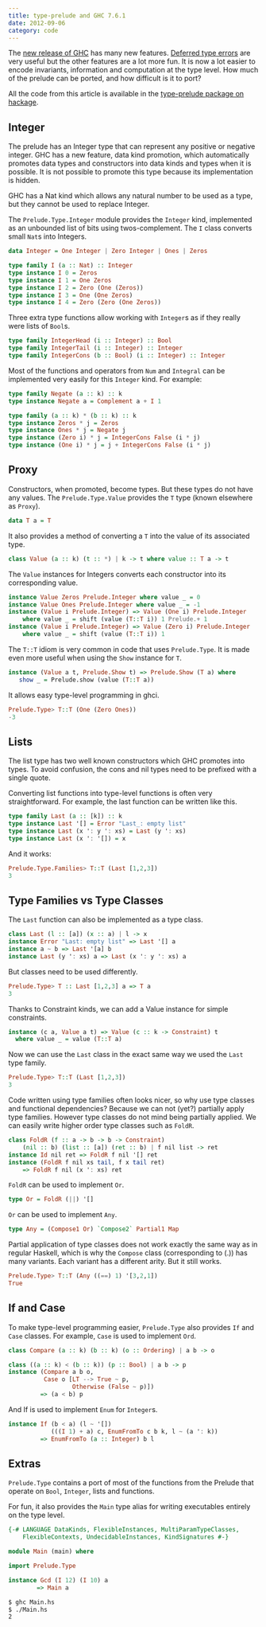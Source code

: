 ```yaml
---
title: type-prelude and GHC 7.6.1
date: 2012-09-06
category: code
---
```


The [new release of
GHC](http://www.haskell.org/ghc/docs/7.6.1/html/users_guide/release-7-6-1.html)
has many new features. [Deferred type
errors](https://plus.google.com/102696032232347740796/posts/bEiZmixWJgB)
are very useful but the other features are a lot more fun. It is now a
lot easier to encode invariants, information and computation at the
type level. How much of the prelude can be ported, and how difficult
is it to port?

All the code from this article is available in the [type-prelude
package on hackage](http://hackage.haskell.org/package/type-prelude).

## Integer

The prelude has an Integer type that can represent any positive or
negative integer. GHC has a new feature, data kind promotion, which
automatically promotes data types and constructors into data kinds and
types when it is possible. It is not possible to promote this type
because its implementation is hidden.

GHC has a Nat kind which allows any natural number to be used as a
type, but they cannot be used to replace Integer.

The `Prelude.Type.Integer` module provides the `Integer` kind, implemented
as an unbounded list of bits using twos-complement. The `I` class
converts small `Nat`s into Integers.

``` haskell
data Integer = One Integer | Zero Integer | Ones | Zeros

type family I (a :: Nat) :: Integer
type instance I 0 = Zeros
type instance I 1 = One Zeros
type instance I 2 = Zero (One (Zeros))
type instance I 3 = One (One Zeros)
type instance I 4 = Zero (Zero (One Zeros))
```

Three extra type functions allow working with `Integer`s as if they really were lists of `Bool`s.

```haskell
type family IntegerHead (i :: Integer) :: Bool
type family IntegerTail (i :: Integer) :: Integer
type family IntegerCons (b :: Bool) (i :: Integer) :: Integer
```

Most of the functions and operators from `Num` and `Integral` can be
implemented very easily for this `Integer` kind. For example:

```haskell
type family Negate (a :: k) :: k
type instance Negate a = Complement a + I 1

type family (a :: k) * (b :: k) :: k
type instance Zeros * j = Zeros
type instance Ones * j = Negate j
type instance (Zero i) * j = IntegerCons False (i * j)
type instance (One i) * j = j + IntegerCons False (i * j)
```

## Proxy

Constructors, when promoted, become types. But these types do not
have any values. The `Prelude.Type.Value` provides the `T` type (known
elsewhere as `Proxy`).

```haskell
data T a = T
```

It also provides a method of converting a `T` into the value of its associated type.

```haskell
class Value (a :: k) (t :: *) | k -> t where value :: T a -> t
```

The `Value` instances for Integers converts each constructor into its corresponding value.

```haskell
instance Value Zeros Prelude.Integer where value _ = 0
instance Value Ones Prelude.Integer where value _ = -1
instance (Value i Prelude.Integer) => Value (One i) Prelude.Integer
    where value _ = shift (value (T::T i)) 1 Prelude.+ 1
instance (Value i Prelude.Integer) => Value (Zero i) Prelude.Integer
    where value _ = shift (value (T::T i)) 1
```

The `T::T` idiom is very common in code that uses `Prelude.Type`. It is made even more useful when using the `Show` instance for `T`.

```haskell
instance (Value a t, Prelude.Show t) => Prelude.Show (T a) where
   show _ = Prelude.show (value (T::T a))
```

It allows easy type-level programming in ghci.

```haskell
Prelude.Type> T::T (One (Zero Ones))
-3
```

## Lists

The list type has two well known constructors which GHC promotes into
types. To avoid confusion, the cons and nil types need to be prefixed
with a single quote.

Converting list functions into type-level functions is often very
straightforward. For example, the last function can be written like
this.

```haskell
type family Last (a :: [k]) :: k
type instance Last '[] = Error "Last_: empty list"
type instance Last (x ': y ': xs) = Last (y ': xs)
type instance Last (x ': '[]) = x
```

And it works:

```haskell
Prelude.Type.Families> T::T (Last [1,2,3])
3
```

## Type Families vs Type Classes

The `Last` function can also be implemented as a type class.

``` haskell
class Last (l :: [a]) (x :: a) | l -> x
instance Error "Last: empty list" => Last '[] a
instance a ~ b => Last '[a] b
instance Last (y ': xs) a => Last (x ': y ': xs) a
```

But classes need to be used differently.

```haskell
Prelude.Type> T :: Last [1,2,3] a => T a
3
```

Thanks to Constraint kinds, we can add a Value instance for simple constraints.

```haskell
instance (c a, Value a t) => Value (c :: k -> Constraint) t
  where value _ = value (T::T a)
```

Now we can use the `Last` class in the exact same way we used the `Last` type family.

```haskell
Prelude.Type> T::T (Last [1,2,3])
3
```

Code written using type families often looks nicer, so why use type
classes and functional dependencies? Because we can not (yet?)
partially apply type families. However type classes do not mind being
partially applied. We can easily write higher order type classes such
as `FoldR`.

```haskell
class FoldR (f :: a -> b -> b -> Constraint)
    (nil :: b) (list :: [a]) (ret :: b) | f nil list -> ret
instance Id nil ret => FoldR f nil '[] ret
instance (FoldR f nil xs tail, f x tail ret)
    => FoldR f nil (x ': xs) ret
```

`FoldR` can be used to implement `Or`.

```haskell
type Or = FoldR (||) '[]
```

`Or` can be used to implement `Any`.

```haskell
type Any = (Compose1 Or) `Compose2` Partial1 Map
```

Partial application of type classes does not work exactly the same way
as in regular Haskell, which is why the `Compose` class (corresponding
to (.)) has many variants. Each variant has a different arity. But it
still works.

```haskell
Prelude.Type> T::T (Any ((==) 1) '[3,2,1])
True
```

## If and Case

To make type-level programming easier, `Prelude.Type` also provides `If`
and `Case` classes. For example, `Case` is used to implement `Ord`.

```haskell
class Compare (a :: k) (b :: k) (o :: Ordering) | a b -> o

class ((a :: k) < (b :: k)) (p :: Bool) | a b -> p
instance (Compare a b o,
          Case o [LT --> True ~ p,
                  Otherwise (False ~ p)])
         => (a < b) p
```

And If is used to implement `Enum` for `Integer`s.

```haskell
instance If (b < a) (l ~ '[])
            (((I 1) + a) c, EnumFromTo c b k, l ~ (a ': k))
         => EnumFromTo (a :: Integer) b l
```

## Extras

`Prelude.Type` contains a port of most of the functions from the
Prelude that operate on `Bool`, `Integer`, lists and functions.

For fun, it also provides the `Main` type alias for writing executables entirely on the type level.

```haskell
{-# LANGUAGE DataKinds, FlexibleInstances, MultiParamTypeClasses,
    FlexibleContexts, UndecidableInstances, KindSignatures #-}

module Main (main) where

import Prelude.Type

instance Gcd (I 12) (I 10) a
        => Main a
```

```bash
$ ghc Main.hs
$ ./Main.hs
2
```
